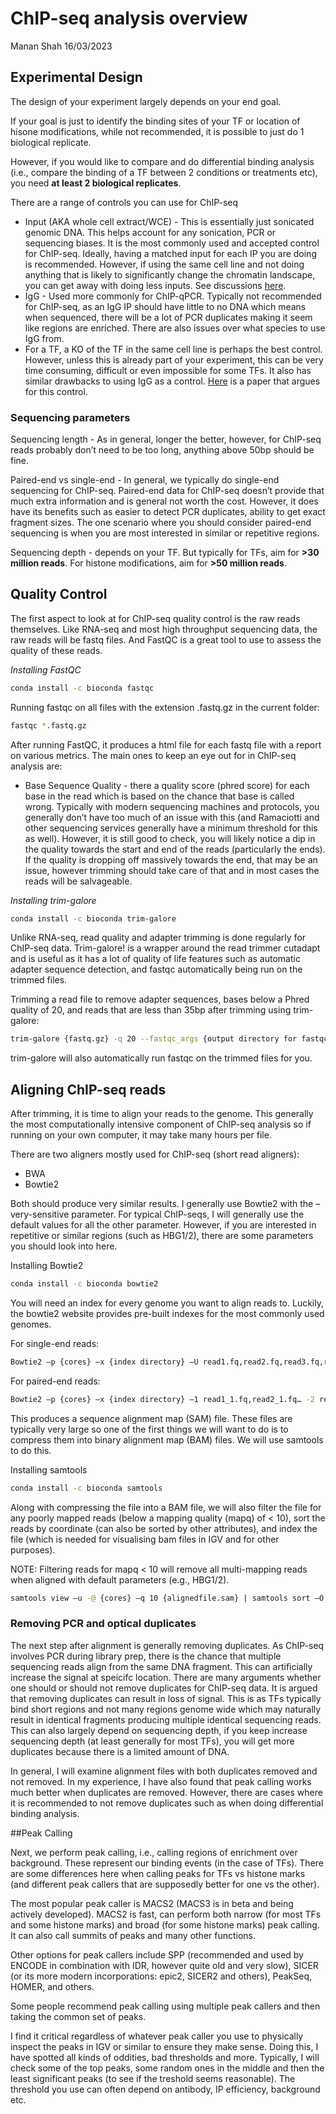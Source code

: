 ChIP-seq analysis overview
================
Manan Shah
16/03/2023

## Experimental Design

The design of your experiment largely depends on your end goal.

If your goal is just to identify the binding sites of your TF or
location of hisone modifications, while not recommended, it is possible
to just do 1 biological replicate.

However, if you would like to compare and do differential binding
analysis (i.e., compare the binding of a TF between 2 conditions or
treatments etc), you need **at least 2 biological replicates**.

There are a range of controls you can use for ChIP-seq

  - Input (AKA whole cell extract/WCE) - This is essentially just
    sonicated genomic DNA. This helps account for any sonication, PCR or
    sequencing biases. It is the most commonly used and accepted control
    for ChIP-seq. Ideally, having a matched input for each IP you are
    doing is recommended. However, if using the same cell line and not
    doing anything that is likely to significantly change the chromatin
    landscape, you can get away with doing less inputs. See discussions [here](https://www.seqanswers.com/forum/applications-forums/epigenetics/30364-question-about-inputs-for-chip-seq?t=35377). 
  - IgG - Used more commonly for ChIP-qPCR. Typically not recommended
    for ChIP-seq, as an IgG IP should have little to no DNA which means
    when sequenced, there will be a lot of PCR duplicates making it seem
    like regions are enriched. There are also issues over what species
    to use IgG from.
  - For a TF, a KO of the TF in the same cell line is perhaps the best
    control. However, unless this is already part of your experiment,
    this can be very time consuming, difficult or even impossible for
    some TFs. It also has similar drawbacks to using IgG as a control.
    [Here](https://academic.oup.com/nar/article/47/11/5735/5494779) is a
    paper that argues for this control.

### Sequencing parameters

Sequencing length - As in general, longer the better, however, for
ChIP-seq reads probably don’t need to be too long, anything above 50bp
should be fine.

Paired-end vs single-end - In general, we typically do single-end
sequencing for ChIP-seq. Paired-end data for ChIP-seq doesn’t provide
that much extra information and is general not worth the cost. However,
it does have its benefits such as easier to detect PCR duplicates,
ability to get exact fragment sizes. The one scenario where you should
consider paired-end sequencing is when you are most interested in
similar or repetitive regions.

Sequencing depth - depends on your TF. But typically for TFs, aim for
**\>30 million reads**. For histone modifications, aim for **\>50
million reads**.

## Quality Control

The first aspect to look at for ChIP-seq quality control is the raw
reads themselves. Like RNA-seq and most high throughput sequencing data,
the raw reads will be fastq files. And FastQC is a great tool to use to
assess the quality of these reads.

*Installing FastQC*

``` bash
conda install -c bioconda fastqc
```

Running fastqc on all files with the extension .fastq.gz in the current
folder:

``` bash
fastqc *.fastq.gz
```

After running FastQC, it produces a html file for each fastq file with a
report on various metrics. The main ones to keep an eye out for in
ChIP-seq analysis are:

  - Base Sequence Quality - there a quality score (phred score) for each
    base in the read which is based on the chance that base is called
    wrong. Typically with modern sequencing machines and protocols, you
    generally don’t have too much of an issue with this (and Ramaciotti
    and other sequencing services generally have a minimum threshold for
    this as well). However, it is still good to check, you will likely
    notice a dip in the quality towards the start and end of the reads
    (particularly the ends). If the quality is dropping off massively
    towards the end, that may be an issue, however trimming should take
    care of that and in most cases the reads will be salvageable.

*Installing trim-galore*

``` bash
conda install -c bioconda trim-galore
```

Unlike RNA-seq, read quality and adapter trimming is done regularly for
ChIP-seq data. Trim-galore\! is a wrapper around the read trimmer
cutadapt and is useful as it has a lot of quality of life features such
as automatic adapter sequence detection, and fastqc automatically being
run on the trimmed files.

Trimming a read file to remove adapter sequences, bases below a Phred
quality of 20, and reads that are less than 35bp after trimming using
trim-galore:

``` bash
trim-galore {fastq.gz} -q 20 --fastqc_args {output directory for fastqc file} --length 35 -o {output directory for trimmed fastq file} --stringency 1 --cores {cores} --basename {samplename}
```

trim-galore will also automatically run fastqc on the trimmed files for
you.

## Aligning ChIP-seq reads

After trimming, it is time to align your reads to the genome. This
generally the most computationally intensive component of ChIP-seq
analysis so if running on your own computer, it may take many hours per
file.

There are two aligners mostly used for ChIP-seq (short read aligners):

  - BWA
  - Bowtie2

Both should produce very similar results. I generally use Bowtie2 with
the –very-sensitive parameter. For typical ChIP-seqs, I will generally
use the default values for all the other parameter. However, if you are
interested in repetitive or similar regions (such as HBG1/2), there are
some parameters you should look into here.

Installing Bowtie2

``` bash
conda install -c bioconda bowtie2
```

You will need an index for every genome you want to align reads to.
Luckily, the bowtie2 website provides pre-built indexes for the most
commonly used genomes.

For single-end reads:

``` bash
Bowtie2 –p {cores} –x {index directory} –U read1.fq,read2.fq,read3.fq,read4.fq --very-sensitive –S {sample name}.sam
```

For paired-end reads:

``` bash
Bowtie2 –p {cores} –x {index directory} –1 read1_1.fq,read2_1.fq… -2 read1_2.fq,read2_2.fq… --very-sensitive –S {sample name}.sam
```

This produces a sequence alignment map (SAM) file. These files are
typically very large so one of the first things we will want to do is to
compress them into binary alignment map (BAM) files. We will use
samtools to do this.

Installing samtools

``` bash
conda install -c bioconda samtools
```

Along with compressing the file into a BAM file, we will also filter the
file for any poorly mapped reads (below a mapping quality (mapq) of \<
10), sort the reads by coordinate (can also be sorted by other
attributes), and index the file (which is needed for visualising bam
files in IGV and for other purposes).

NOTE: Filtering reads for mapq \< 10 will remove all multi-mapping reads when aligned with default parameters (e.g., HBG1/2). 

``` bash
samtools view –u -@ {cores} –q 10 {alignedfile.sam} | samtools sort –O bam –o {sortedfile.bam} -@ {cores} -
```

### Removing PCR and optical duplicates

The next step after alignment is generally removing duplicates. As ChIP-seq involves PCR during library prep, there is the chance that multiple sequencing reads align from the same DNA fragment. This can artificially increase the signal at speicifc location. There are many arguments whether one should or should not remove duplicates for ChIP-seq data. It is argued that removing duplicates can result in loss of signal. This is as TFs typically bind short regions and not many regions genome wide which may naturally result in identical fragments producing multiple identical sequencing reads. This can also largely depend on sequencing depth, if you keep increase sequencing depth (at least generally for most TFs), you will get more duplicates because there is a limited amount of DNA. 

In general, I will examine alignment files with both duplicates removed and not removed. In my experience, I have also found that peak calling works much better when duplicates are removed. However, there are cases where it is recommended to not remove duplicates such as when doing differential binding analysis. 

##Peak Calling 

Next, we perform peak calling, i.e., calling regions of enrichment over background. These represent our binding events (in the case of TFs). There are some differences here when calling peaks for TFs vs histone marks (and different peak callers that are supposedly better for one vs the other).

The most popular peak caller is MACS2 (MACS3 is in beta and being actively developed). MACS2 is fast, can perform both narrow (for most TFs and some histone marks) and broad (for some histone marks) peak calling. It can also call summits of peaks and many other functions. 

Other options for peak callers include SPP (recommended and used by ENCODE in combination with IDR, however quite old and very slow), SICER (or its more modern incorporations: epic2, SICER2 and others), PeakSeq, HOMER, and others. 

Some people recommend peak calling using multiple peak callers and then taking the common set of peaks. 

I find it critical regardless of whatever peak caller you use to physically inspect the peaks in IGV or similar to ensure they make sense. Doing this, I have spotted all kinds of oddities, bad thresholds and more. Typically, I will check some of the top peaks, some random ones in the middle and then the least significant peaks (to see if the treshold seems reasonable). The threshold you use can often depend on antibody, IP efficiency, background etc. 